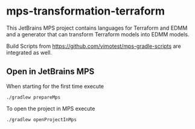 # mps-transformation-terraform

This JetBrains MPS project contains languages for Terraform and EDMM and a generator that can transform Terraform models into EDMM models.

Build Scripts from https://github.com/vimotest/mps-gradle-scripts are integrated as well.

## Open in JetBrains MPS

When starting for the first time execute
```
./gradlew prepareMps
```

To open the project in MPS execute
```
./gradlew openProjectInMps
```
